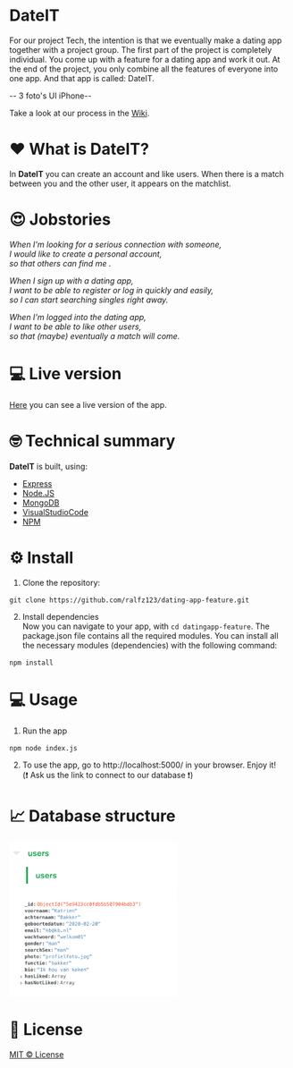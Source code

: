 # DateIT
For our project Tech, the intention is that we eventually make a dating app together with a project group. The first part of the project is completely individual. You come up with a feature for a dating app and work it out. At the end of the project, you only combine all the features of everyone into one app. And that app is called: DateIT.

<!-- <img src="https://raw.githubusercontent.com/ralfz123/prototype_datingapp/master/docs/readme/design_mockup2.png" width="1000" /> -->
-- 3 foto's UI iPhone--

Take a look at our process in the [Wiki](https://github.com/ralfz123/dating-app-feature/wiki).
# :heart: What is DateIT?
In **DateIT** you can create an account and like users. When there is a match between you and the other user, it appears on the matchlist.

# :heart_eyes: Jobstories
_When I'm looking for a serious connection with someone,  
_I would like to create a personal account,  
_so that others can find me .___  

_When I sign up with a dating app,  
_I want to be able to register or log in quickly and easily,  
_so I can start searching singles right away.___  

_When I'm logged into the dating app,  
_I want to be able to like other users,  
_so that (maybe) eventually a match will come.___

# :computer: Live version
[Here](https://www.heroku.com/) you can see a live version of the app.

# :nerd_face: Technical summary
**DateIT** is built, using:
- [Express](https://expressjs.com/)
- [Node.JS](https://nodejs.org/en/)
- [MongoDB](https://www.mongodb.com/)
- [VisualStudioCode](https://code.visualstudio.com/)
- [NPM](https://www.npmjs.com/)

# :gear: Install
1. Clone the repository:  
```
git clone https://github.com/ralfz123/dating-app-feature.git
```

2. Install dependencies  
Now you can navigate to your app, with ```cd datingapp-feature```. The package.json file contains all the required modules. You can install all the necessary modules (dependencies) with the following command:   
```
npm install
```

# :computer: Usage
1. Run the app   
```
npm node index.js
```

2. To use the app, go to http://localhost:5000/ in your browser. Enjoy it!   
(:heavy_exclamation_mark: Ask us the link to connect to our database :heavy_exclamation_mark:) 

# :chart_with_upwards_trend: Database structure
<img src="https://github.com/ralfz123/dating-app-feature/blob/development/Doc/dbcollection.png?raw=true" width="300" />
<img src="https://github.com/ralfz123/dating-app-feature/blob/development/Doc/dbstructure.png?raw=true" width="300" />

# :cop: License
[MIT © License](https://github.com/ralfz123/dating-app-feature/blob/master/LICENSE)

